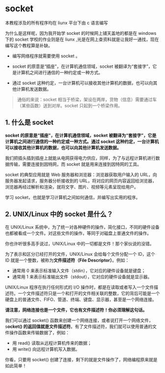 # socket

本教程涉及的所有程序均在 liunx 平台下由 c 语言编写

为什么是这样呢，因为我开始学 socket 的时候网上铺天盖地的都是在 windows 下的 socket 学校的作业则是在 liunx ,光是在网上查资料就是让我好一通找，现在编写这个教程算是补缺。



- 编写网络程序就需要使用 socket 。

- socket 的原意是“插座”，在计算机通信领域，socket 被翻译为“套接字”，它是计算机之间进行通信的一种约定或一种方式。
- 通过 socket 这种约定，一台计算机可以接收其他计算机的数据，也可以向其他计算机发送数据。

> 通俗的来说：socket 相当于桥梁，架设在两岸，货物（信息）需要通过车（某些函数）送到对岸。socket 只起到一个桥梁作用。

## 1. 什么是 socket

**socket 的原意是“插座”，在计算机通信领域，socket 被翻译为“套接字”，它是计算机之间进行通信的一种约定或一种方式。通过 socket 这种约定，一台计算机可以接收其他计算机的数据，也可以向其他计算机发送数据。**

我们把插头插到插座上就能从电网获得电力供应，同样，为了与远程计算机进行数据传输，需要连接到因特网，而 socket 就是用来连接到因特网的工具。

socket 的典型应用就是 Web 服务器和浏览器：浏览器获取用户输入的 URL，向服务器发起请求，服务器分析接收到的 URL，将对应的网页内容返回给浏览器，浏览器再经过解析和渲染，就将文字、图片、视频等元素呈现给用户。

学习 socket，也就是学习计算机之间如何通信，并编写出实用的程序。

## 2. UNIX/Linux 中的 socket 是什么？

在 UNIX/Linux 系统中，为了统一对各种硬件的操作，简化接口，不同的硬件设备也都被看成一个文件。对这些文件的操作，等同于对磁盘上普通文件的操作。

你也许听很多高手说过，UNIX/Linux 中的一切都是文件！那个家伙说的没错。

为了表示和区分已经打开的文件，UNIX/Linux 会给每个文件分配一个 ID，这个 ID 就是一个整数，被称为**文件描述符（File Descriptor）**。例如：

- 通常用 0 来表示标准输入文件（stdin），它对应的硬件设备就是键盘；
- 通常用 1 来表示标准输出文件（stdout），它对应的硬件设备就是显示器。


UNIX/Linux 程序在执行任何形式的 I/O 操作时，都是在读取或者写入一个文件描述符。一个文件描述符只是一个和打开的文件相关联的整数，它的背后可能是一个硬盘上的普通文件、FIFO、管道、终端、键盘、显示器，甚至是一个网络连接。

**请注意，网络连接也是一个文件，它也有文件描述符！你必须理解这句话。**

我们可以通过 socket() 函数来创建一个网络连接，或者说打开一个网络文件，s**ocket() 的返回值就是文件描述符**。有了文件描述符，我们就可以使用普通的文件操作函数来传输数据了，例如：

- 用 read() 读取从远程计算机传来的数据；
- 用 write() 向远程计算机写入数据。


你看，只要用 socket() 创建了连接，剩下的就是文件操作了，网络编程原来就是如此简单！

